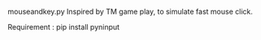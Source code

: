 mouseandkey.py
Inspired by TM game play, to simulate fast mouse click.

Requirement :
pip install pyninput
